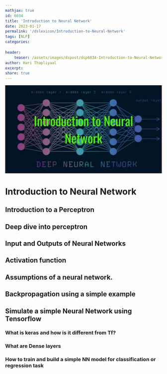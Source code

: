 ```yaml
---
mathjax: true
id: 6034
title: 'Introduction to Neural Network'
date: 2023-01-17
permalink: '/dslexicon/Introduction-to-Neural-Network'
tags: [NLP] 
categories: 

header:
    teaser: /assets/images/dspost/dsp6034-Introduction-to-Neural-Network.jpg
author: Hari Thapliyaal 
excerpt:
share: true 
---
```


![Introduction to Neural Network](/assets/images/dspost/dsp6034-Introduction-to-Neural-Network.jpg)

# Introduction to Neural Network

## Introduction to a Perceptron
## Deep dive into perceptron 
## Input and Outputs of Neural Networks
## Activation function
## Assumptions of a neural network.
## Backpropagation using a simple example
## Simulate a simple Neural Network using Tensorflow
### What is keras and how is it different from Tf?
### What are Dense layers
### How to train and build a simple NN model for classification or regression task